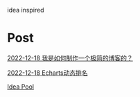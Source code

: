 idea inspired

# Post
[2022-12-18 我是如何制作一个极简的博客的？](https://datapub.jcli.site/2022-12-18)

[2022-12-18 Echarts动态排名](https://datapub.jcli.site/examples/echart-rank.html)

[Idea Pool](https://datapub.jcli.site/idea)

